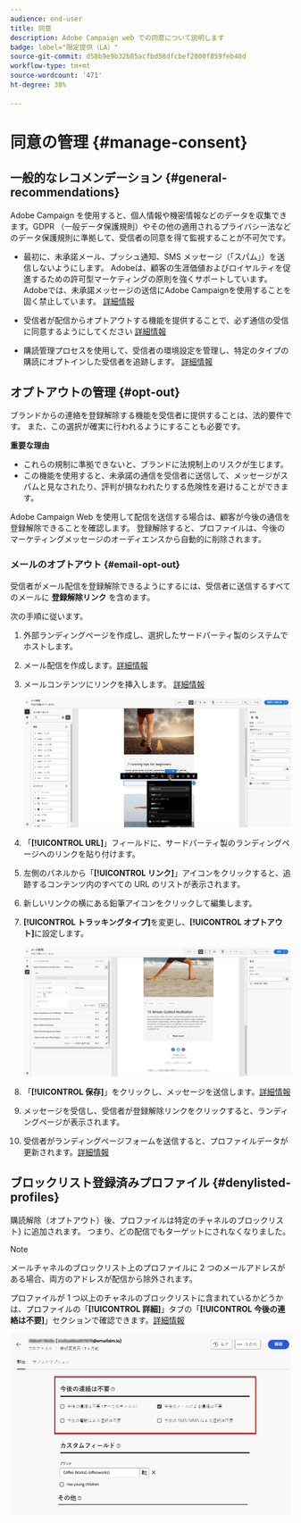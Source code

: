 ```yaml
---
audience: end-user
title: 同意
description: Adobe Campaign web での同意について説明します
badge: label="限定提供（LA）"
source-git-commit: d58b9e9b32b85acfbd58dfcbef2000f859feb40d
workflow-type: tm+mt
source-wordcount: '471'
ht-degree: 38%

---
```


# 同意の管理 {#manage-consent}

## 一般的なレコメンデーション {#general-recommendations}

Adobe Campaign を使用すると、個人情報や機密情報などのデータを収集できます。GDPR （一般データ保護規則）やその他の適用されるプライバシー法などのデータ保護規則に準拠して、受信者の同意を得て監視することが不可欠です。

* 最初に、未承諾メール、プッシュ通知、SMS メッセージ（「スパム」）を送信しないようにします。 Adobeは、顧客の生涯価値およびロイヤルティを促進するための許可型マーケティングの原則を強くサポートしています。 Adobeでは、未承諾メッセージの送信にAdobe Campaignを使用することを固く禁止しています。 [詳細情報](#denylisted-profiles)

* 受信者が配信からオプトアウトする機能を提供することで、必ず通信の受信に同意するようにしてください <!-- and keep honoring opt-out requests as quickly as possible--> [詳細情報](#opt-out)

* 購読管理プロセスを使用して、受信者の環境設定を管理し、特定のタイプの購読にオプトインした受信者を追跡します。 [詳細情報](../../delivery/using/about-services-and-subscriptions.md)

## オプトアウトの管理 {#opt-out}

ブランドからの連絡を登録解除する機能を受信者に提供することは、法的要件です。 また、この選択が確実に行われるようにすることも必要です。<!--Learn more about the applicable legislation in the [Adobe Campaign Classic v7 documentation](https://experienceleague.adobe.com/docs/campaign-classic/using/getting-started/privacy/privacy-and-recommendations.html#privacy-regulations){target="_blank"}.-->

**重要な理由**

* これらの規制に準拠できないと、ブランドに法規制上のリスクが生じます。
* この機能を使用すると、未承諾の通信を受信者に送信して、メッセージがスパムと見なされたり、評判が損なわれたりする危険性を避けることができます。

Adobe Campaign Web を使用して配信を送信する場合は、顧客が今後の通信を登録解除できることを確認します。 登録解除すると、プロファイルは、今後のマーケティングメッセージのオーディエンスから自動的に削除されます。

### メールのオプトアウト {#email-opt-out}

受信者がメール配信を登録解除できるようにするには、受信者に送信するすべてのメールに **登録解除リンク** を含めます。

次の手順に従います。

1. 外部ランディングページを作成し、選択したサードパーティ製のシステムでホストします。

1. メール配信を作成します。[詳細情報](../email/create-email.md)

1. メールコンテンツにリンクを挿入します。 [詳細情報](../email/message-tracking.md#insert-links)

   ![ メールコンテンツにリンクを挿入 ](../email/assets/message-tracking-insert-link.png)

1. 「**[!UICONTROL URL]**」フィールドに、サードパーティ製のランディングページへのリンクを貼り付けます。

1. 左側のパネルから「**[!UICONTROL リンク]**」アイコンをクリックすると、追跡するコンテンツ内のすべての URL のリストが表示されます。

1. 新しいリンクの横にある鉛筆アイコンをクリックして編集します。

1. **[!UICONTROL トラッキングタイプ]**&#x200B;を変更し、**[!UICONTROL オプトアウト]**&#x200B;に設定します。

   ![ オプトアウト用のトラッキングタイプを編集 ](../email/assets/message-tracking-edit-a-link.png)

1. 「**[!UICONTROL 保存]**」をクリックし、メッセージを送信します。[詳細情報](../monitor/prepare-send.md)

1. メッセージを受信し、受信者が登録解除リンクをクリックすると、ランディングページが表示されます。

1. 受信者がランディングページフォームを送信すると、プロファイルデータが更新されます。[詳細情報](#denylisted-profiles)

<!--Any other option available such as one-click opt-out link or List-Unsubscribe (to include an unsubscribe link in the email header) to enable opt-out in a delivery?-->

## ブロックリスト登録済みプロファイル {#denylisted-profiles}

購読解除（オプトアウト）後、プロファイルは特定のチャネルの **&#x200B;**&#x200B;ブロックリスト&rbrace; に追加されます。 つまり、どの配信でもターゲットにされなくなりました。

>[!NOTE]
>
>メールチャネルのブロックリスト上のプロファイルに 2 つのメールアドレスがある場合、両方のアドレスが配信から除外されます。

プロファイルが 1 つ以上のチャネルのブロックリストに含まれているかどうかは、プロファイルの「**[!UICONTROL 詳細]**」タブの「**[!UICONTROL 今後の連絡は不要]**」セクションで確認できます。[詳細情報](../audience/about-recipients.md#access)

![ プロファイルの詳細でブロックリストステータスを確認 ](assets/profile-no-longer-contact.png)

<!--Denylisted status on quarantine list

Additionally, when recipients report your message as spam, or reply to an SMS message with a keyword such as "STOP", their address or phone number is quarantined with the **[!UICONTROL Denylisted]** status. Their profile is updated accordingly.

QUESTION: When a user marks an email as spam, is the profile's No longer contact section also updated? Apparently no (not the same = quarantine vs denylist)

>[!NOTE]
>
>The **[!UICONTROL Denylisted]** status refers to the address only, the profile is not on the denylist, so that the user continues receiving SMS messages and push notifications.

Learn more about Feedback loops in the [Delivery Best Practices Guide](https://experienceleague.adobe.com/docs/deliverability-learn/deliverability-best-practice-guide/transition-process/infrastructure.html#feedback-loops){target="_blank"}.

Learn more about quarantine in the [Campaign v8 (client console) documentation](https://experienceleague.adobe.com/docs/campaign/campaign-v8/send/failures/quarantines.html#non-deliverable-bounces){target="_blank"}.-->